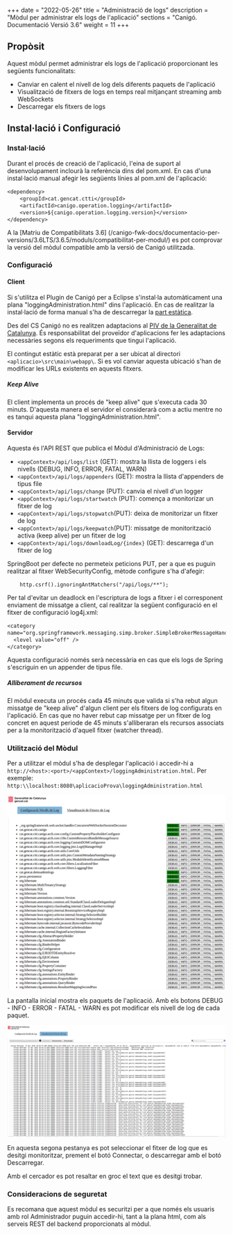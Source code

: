 +++
date        = "2022-05-26"
title       = "Administració de logs"
description = "Mòdul per administrar els logs de l'aplicació"
sections    = "Canigó. Documentació Versió 3.6"
weight      = 11
+++

## Propòsit

Aquest mòdul permet administrar els logs de l'aplicació proporcionant les següents funcionalitats:

* Canviar en calent el nivell de log dels diferents paquets de l'aplicació
* Visualització de fitxers de logs en temps real mitjançant streaming amb WebSockets
* Descarregar els fitxers de logs

## Instal·lació i Configuració

### Instal·lació

Durant el procés de creació de l'aplicació, l'eina de suport al desenvolupament inclourà la referència dins del pom.xml. 
En cas d'una instal·lació manual afegir les següents línies al pom.xml de l'aplicació:


```
<dependency>
    <groupId>cat.gencat.ctti</groupId>
    <artifactId>canigo.operation.logging</artifactId>
    <version>${canigo.operation.logging.version}</version>
</dependency>
```

A la [Matriu de Compatibilitats 3.6] (/canigo-fwk-docs/documentacio-per-versions/3.6LTS/3.6.5/moduls/compatibilitat-per-modul/) es pot comprovar la versió del mòdul compatible amb la versió de Canigó utilitzada.

### Configuració

#### Client

Si s'utilitza el Plugin de Canigó per a Eclipse s'instal·la automàticament una plana "loggingAdministration.html" dins l'aplicació.  En cas de realitzar la instal·lació de forma manual s'ha de descarregar la [part estàtica](/related/canigo/documentacio/modul-logging/canigo.operation.logging_static.zip).

<div class="message warning">
Des del CS Canigó no es realitzen adaptacions al <a href="http://www.gencat.cat/web/guies/estil/">PIV de la Generalitat de Catalunya</a>. És responsabilitat del proveïdor d'aplicacions fer les adaptacions necessàries segons els requeriments que tingui l'aplicació.
</div>

El contingut estàtic està preparat per a ser ubicat al directori `<aplicacio>\src\main\webapp\`. Si es vol canviar aquesta ubicació s'han de modificar les URLs existents en aquests fitxers.

##### Keep Alive

El client implementa un procés de "keep alive" que s'executa cada 30 minuts. D'aquesta manera el servidor el considerarà com a actiu mentre no es tanqui aquesta plana "loggingAdministration.html".

#### Servidor

Aquesta és l'API REST que publica el Mòdul d'Administració de Logs:

 * `<appContext>/api/logs/list` (GET): mostra la llista de loggers i els nivells (DEBUG, INFO, ERROR, FATAL, WARN)
 * `<appContext>/api/logs/appenders` (GET): mostra la llista d'appenders de tipus file
 * `<appContext>/api/logs/change` (PUT): canvia el nivell d'un logger
 * `<appContext>/api/logs/startwatch` (PUT): comença a monitorizar un fitxer de log
 * `<appContext>/api/logs/stopwatch`(PUT): deixa de monitorizar un fitxer de log
 * `<appContext>/api/logs/keepwatch`(PUT): missatge de monitorització activa (keep alive) per un fitxer de log
 * `<appContext>/api/logs/downloadLog/{index}` (GET): descarrega d'un fitxer de log

SpringBoot per defecte no permeteix peticions PUT, per a que es puguin realitzar al fitxer WebSecurityConfig, mètode configure s'ha d'afegir:

```
	http.csrf().ignoringAntMatchers("/api/logs/**");
```

Per tal d'evitar un deadlock en l'escriptura de logs a fitxer i el corresponent enviament de missatge a client, cal realitzar la següent configuració en el fitxer de configuració log4j.xml:

```
<category name="org.springframework.messaging.simp.broker.SimpleBrokerMessageHandler">
  <level value="off" />
</category>
```
Aquesta configuració només serà necessària en cas que els logs de Spring s'escriguin en un appender de tipus file.

##### Alliberament de recursos

El mòdul executa un procés cada 45 minuts que valida si s'ha rebut algun missatge de "keep alive" d'algun client per els fitxers de log configurats en l'aplicació. En cas que no haver rebut cap missatge per un fitxer de log concret en aquest periode de 45 minuts s'alliberaran els recursos associats per a la monitorització d'aquell fitxer (watcher thread).

### Utilització del Mòdul

Per a utilitzar el mòdul s'ha de desplegar l'aplicació i accedir-hi a `http://<host>:<port>/<appContext>/loggingAdministration.html`. Per exemple: `http:\\localhost:8080\aplicacioProva\loggingAdministration.html`

![Pantalla Configuració nivells de log](/related/canigo/documentacio/modul-logging/configuracio_nivell_logs.png "Configuració nivells de log")

La pantalla inicial mostra els paquets de l'aplicació. Amb els botons DEBUG - INFO - ERROR - FATAL - WARN es pot modificar els nivell de log de cada paquet.


![Pantalla Visualització fitxers de log](/related/canigo/documentacio/modul-logging/visualitzacio_fitxers_log.png "Visualització fitxers de log")

En aquesta segona pestanya es pot seleccionar el fitxer de log que es desitgi monitoritzar, prement el botó Connectar, o descarregar amb el botó Descarregar.

Amb el cercador es pot resaltar en groc el text que es desitgi trobar.

### Consideracions de seguretat

Es recomana que aquest mòdul es securitzi per a que només els usuaris amb rol Administrador puguin accedir-hi, tant a la plana html, com als serveis REST del backend proporcionats al mòdul.

